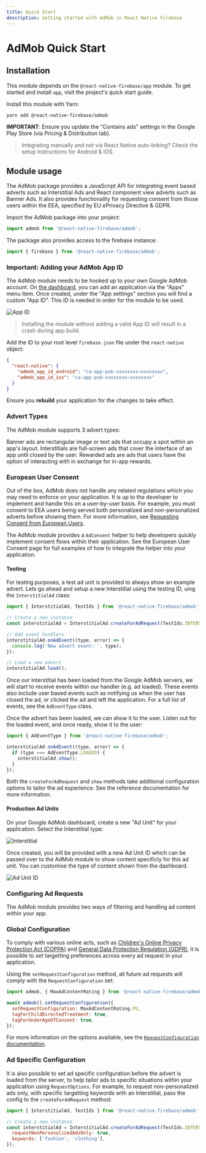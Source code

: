 ```yaml
---
title: Quick Start
description: Getting started with AdMob in React Native Firebase
---
```


# AdMob Quick Start

## Installation

This module depends on the `@react-native-firebase/app` module. To get started and install `app`,
visit the project's <Anchor version={false} group={false} href="/quick-start">quick start</Anchor> guide.

Install this module with Yarn:

```bash
yarn add @react-native-firebase/admob
```

**IMPORTANT**: Ensure you update the "Contains ads" settings in the Google Play Store (via Pricing & Distribution tab).

> Integrating manually and not via React Native auto-linking? Check the setup instructions for <Anchor version group href="/android">Android</Anchor> & <Anchor version group href="/ios">iOS</Anchor>.

## Module usage

The AdMob package provides a JavaScript API for integrating event based adverts such as Interstitial Ads and
React component view adverts such as Banner Ads. It also provides functionality for requesting consent from those users within the EEA, specified by EU ePrivacy Directive & GDPR.

Import the AdMob package into your project:

```js
import admob from '@react-native-firebase/admob';
```

The package also provides access to the firebase instance:

```js
import { firebase } from '@react-native-firebase/admob';
```

### Important: Adding your AdMob App ID

The AdMob module needs to be hooked up to your own Google AdMob account. On [the dashboard](https://apps.admob.com/v2/home), you can add an application via the "Apps" menu item. Once created, under the "App settings" section you will find a custom "App ID". This ID is needed in order for the module to be used.

![App ID](https://prismic-io.s3.amazonaws.com/invertase%2F52dd6900-108c-47a6-accb-699fde963b99_new+project+%2813%29.jpg)

> Installing the module without adding a valid App ID will result in a crash during app build.

Add the ID to your root level `firebase.json` file under the `react-native` object:

```json
{
  "react-native": {
    "admob_app_id_android": "ca-app-pub-xxxxxxxx~xxxxxxxx",
    "admob_app_id_ios": "ca-app-pub-xxxxxxxx~xxxxxxxx"
  }
}
```

Ensure you **rebuild** your application for the changes to take effect.

### Advert Types

The AdMob module supports 3 advert types:

<Grid columns="3">
	<Block
		icon="calendar_view_day"
		color="#00bcd4"
		title="Banners"
		to="/reference/bannerad"
	>
    Banner ads are rectangular image or text ads that occupy a spot within an app's layout.
	</Block>
 	<Block
		icon="subscriptions"
		color="#009688"
		title="Interstitial"
		to="/reference/interstitialad"
	>
    Interstitials are full-screen ads that cover the interface of an app until closed by the user.
	</Block>
	<Block
		icon="attach_money"
		color="#673ab7"
		title="Rewarded"
		to="reference/rewardedad"
	>
    Rewarded ads are ads that users have the option of interacting with in exchange for in-app rewards.
	</Block>
</Grid>

### European User Consent

Out of the box, AdMob does not handle any related regulations which you may need to enforce on your application. It is up to the developer to implement and handle this on a user-by-user basis. For example, you must consent to EEA users being served both personalized and non-personalized adverts before showing them. For more information, see [Requesting Consent from European Users](https://developers.google.com/admob/android/eu-consent).

The AdMob module provides a `AdConsent` helper to help developers quickly implement consent flows within their application. See the <Anchor version group href="/european-user-consent">European User Consent</Anchor> page for full examples of
how to integrate the helper into your application.

#### Testing

For testing purposes, a test ad unit is provided to always show an example advert. Lets go ahead and setup a new Interstitial using the testing ID, uing the `InterstitialAd` class:

```js
import { InterstitialAd, TestIds } from '@react-native-firebase/admob';

// Create a new instance
const interstitialAd = InterstitialAd.createForAdRequest(TestIds.INTERSTITIAL);

// Add event handlers
interstitialAd.onAdEvent((type, error) => {
  console.log('New advert event: ', type);
});

// Load a new advert
interstitialAd.load();
```

Once our interstitial has been loaded from the Google AdMob servers, we will start to receive events within our handler (e.g. ad loaded). These events also include user based events such as notifying us when the user has closed the ad, or clicked the ad and left the application. For a full list of events, see the `AdEventType` class.

Once the advert has been loaded, we can show it to the user. Listen out for the loaded event, and once ready, show it to the user:

```js
import { AdEventType } from '@react-native-firebase/admob';

interstitialAd.onAdEvent((type, error) => {
  if (type === AdEventType.LOADED) {
    interstitialAd.show();
  }
});
```

Both the `createForAdRequest` and `show` methods take additional configuration options to tailor the ad experience. See the reference documentation for more information.

#### Production Ad Units

On your Google AdMob dashboard, create a new "Ad Unit" for your application. Select the Interstitial type:

![Interstitial](https://prismic-io.s3.amazonaws.com/invertase%2F24d396b7-d825-407c-a1cd-977042965584_new+project+%2814%29.jpg)

Once created, you will be provided with a new Ad Unit ID which can be passed over to the AdMob module to show content specificly for this ad unit. You can customise the type of content shown from the dashboard.

![Ad Unit ID](https://prismic-io.s3.amazonaws.com/invertase%2F56cdd8b2-6a6e-4e9b-aa1a-30e826b078e6_new+project+%2815%29.jpg)

### Configuring Ad Requests

The AdMob module provides two ways of filtering and handling ad content within your app.

### Global Configuration

To comply with various online acts, such as [Children's Online Privacy Protection Act (COPPA)](http://business.ftc.gov/privacy-and-security/children%27s-privacy) and [General Data Protection Regulation (GDPR)](https://eur-lex.europa.eu/legal-content/EN/TXT/?uri=CELEX:32016R0679), it is possible to set targetting preferences across every ad request in your application.

Using the `setRequestConfiguration` method, all future ad requests will comply with the `RequestConfiguration` set:

```js
import admob, { MaxAdContentRating } from '@react-native-firebase/admob';

await admob().setRequestConfiguration({
  setRequestConfiguration: MaxAdContentRating.PG,
  tagForChildDirectedTreatment: true,
  tagForUnderAgeOfConsent: true,
});
```

For more information on the options available, see the [`RequestConfiguration` documentation](https://firebase.google.com/docs/reference/android/com/google/android/gms/ads/RequestConfiguration).

### Ad Specific Configuration

It is also possible to set ad specific configuration before the advert is loaded from the server, to help tailor ads to specific situations within your application using `RequestOptions`. For example, to request non-personalized ads only, with specific targetting keywords with an Interstitial, pass the config to the `createForAdRequest` method:

```js
import { InterstitialAd, TestIds } from '@react-native-firebase/admob';

// Create a new instance
const interstitialAd = InterstitialAd.createForAdRequest(TestIds.INTERSTITIAL, {
  requestNonPersonalizedAdsOnly: true,
  keywords: ['fashion', 'clothing'],
});
```
